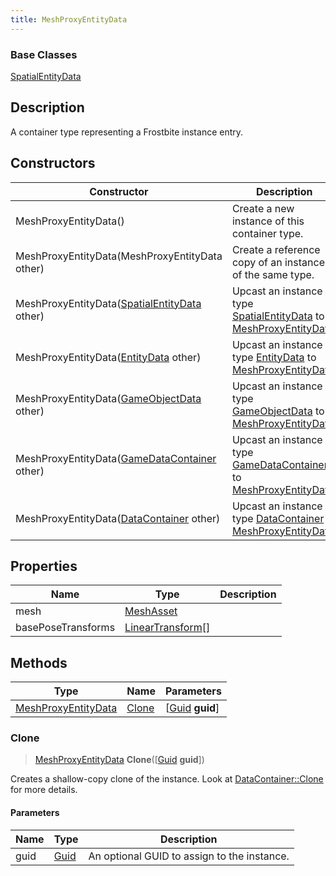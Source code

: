 ```yaml
---
title: MeshProxyEntityData
---
```

### Base Classes

[SpatialEntityData](SpatialEntityData)

## Description

A container type representing a Frostbite instance entry.

## Constructors

| Constructor                                                                    | Description                                                                                                                   |
| ------------------------------------------------------------------------------ | ----------------------------------------------------------------------------------------------------------------------------- |
| MeshProxyEntityData()                                                          | Create a new instance of this container type.                                                                                 |
| MeshProxyEntityData(MeshProxyEntityData other)                                 | Create a reference copy of an instance of the same type.                                                                      |
| MeshProxyEntityData([SpatialEntityData](SpatialEntityData) other)              | Upcast an instance of type [SpatialEntityData](SpatialEntityData) to [MeshProxyEntityData](MeshProxyEntityData).              |
| MeshProxyEntityData([EntityData](EntityData) other)                            | Upcast an instance of type [EntityData](EntityData) to [MeshProxyEntityData](MeshProxyEntityData).                            |
| MeshProxyEntityData([GameObjectData](GameObjectData) other)                    | Upcast an instance of type [GameObjectData](GameObjectData) to [MeshProxyEntityData](MeshProxyEntityData).                    |
| MeshProxyEntityData([GameDataContainer](GameDataContainer) other)              | Upcast an instance of type [GameDataContainer](GameDataContainer) to [MeshProxyEntityData](MeshProxyEntityData).              |
| MeshProxyEntityData([DataContainer](/vext/ref/shared/class/datacontainer) other) | Upcast an instance of type [DataContainer](/vext/ref/shared/class/datacontainer) to [MeshProxyEntityData](MeshProxyEntityData). |

## Properties

| Name               | Type                                                        | Description |
| ------------------ | ----------------------------------------------------------- | ----------- |
| mesh               | [MeshAsset](MeshAsset)                                      |             |
| basePoseTransforms | [LinearTransform](/vext/ref/shared/class/LinearTransform)\[\] |             |

## Methods

| Type                                       | Name            | Parameters                                     |
| ------------------------------------------ | --------------- | ---------------------------------------------- |
| [MeshProxyEntityData](MeshProxyEntityData) | [Clone](#clone) | \[[Guid](/vext/ref/shared/class/guid) **guid**\] |

### Clone

> [MeshProxyEntityData](MeshProxyEntityData) **Clone**(\[[Guid](/vext/ref/shared/class/guid) **guid**\])

Creates a shallow-copy clone of the instance. Look at [DataContainer::Clone](/vext/ref/shared/class/datacontainer#clone) for more details.

#### Parameters

| Name | Type         | Description                                 |
| ---- | ------------ | ------------------------------------------- |
| guid | [Guid](Guid) | An optional GUID to assign to the instance. |
